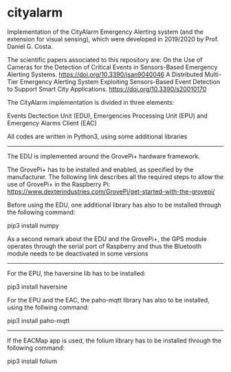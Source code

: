 # cityalarm
Implementation of the CityAlarm Emergency Alerting system (and the extension for visual sensing), which were developed in 2019/2020 by Prof. Daniel G. Costa.

The scientific papers associated to this repository are:
On the Use of Cameras for the Detection of Critical Events in Sensors-Based Emergency Alerting Systems. https://doi.org/10.3390/jsan9040046
A Distributed Multi-Tier Emergency Alerting System Exploiting Sensors-Based Event Detection to Support Smart City Applications.
https://doi.org/10.3390/s20010170

The CityAlarm implementation is divided in three elements:

Events Dectection Unit (EDU), Emergencies Processing Unit (EPU) and Emergency Alarms Client (EAC)

All codes are written in Python3, using some additional libraries

*******************************************************************

The EDU is implemented around the GrovePi+ hardware framework.

The GrovePi+ has to be installed and enabled, as specified by the manufacturer. The following link describes all the required steps to allow the use of GrovePi+ in the Raspberry Pi: https://www.dexterindustries.com/GrovePi/get-started-with-the-grovepi/

Before using the EDU, one additional library has also to be installed through the following command:

pip3 install numpy

As a second remark about the EDU and the GrovePi+, the GPS module operates through the serial port of Raspberry and thus the Bluetooth module needs to be deactivated in some versions

*******************************************************************

For the EPU, the haversine lib has to be installed:

pip3 install haversine

For the EPU and the EAC, the paho-mqtt library has also to be installed, using the follwing command:

pip3 install paho-mqtt

*******************************************************************

If the EACMap app is used, the folium library has to be installed through the following command:

pip3 install folium
